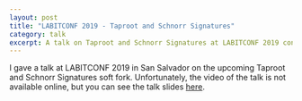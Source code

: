 ```yaml
---
layout: post
title: "LABITCONF 2019 - Taproot and Schnorr Signatures"
category: talk
excerpt: A talk on Taproot and Schnorr Signatures at LABITCONF 2019 conference in Montevideo.
---
```


I gave a talk at LABITCONF 2019 in San Salvador on the upcoming Taproot and
Schnorr Signatures soft fork. Unfortunately, the video of the talk is not
available online, but you can see the talk slides [here](./presentation.pdf).
